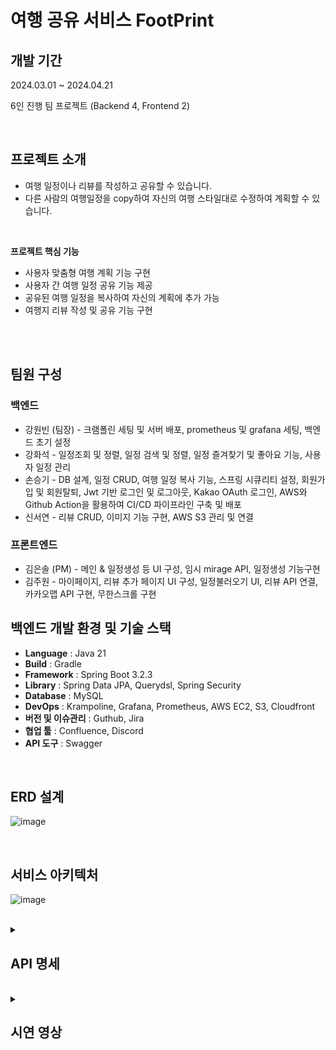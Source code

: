 # 여행 공유 서비스 FootPrint

## 개발 기간
2024.03.01 ~ 2024.04.21  

6인 진행 팀 프로젝트 (Backend 4, Frontend 2)

<br>

## 프로젝트 소개
- 여행 일정이나 리뷰를 작성하고 공유할 수 있습니다.
- 다른 사람의 여행일정을 copy하여 자신의 여행 스타일대로 수정하여 계획할 수 있습니다.

<br>


**프로젝트 핵심 기능**

- 사용자 맞춤형 여행 계획 기능 구현
- 사용자 간 여행 일정 공유 기능 제공
- 공유된 여행 일정을 복사하여 자신의 계획에 추가 가능
- 여행지 리뷰 작성 및 공유 기능 구현

<br>
<br>


## 팀원 구성
### 백엔드
- 강원빈 (팀장) - 크램폴린 세팅 및 서버 배포, prometheus 및 grafana 세팅, 백엔드 초기 설정
- 강화석 - 일정조회 및 정렬, 일정 검색 및 정렬, 일정 즐겨찾기 및 좋아요 기능, 사용자 일정 관리
- 손승기 - DB 설계, 일정 CRUD, 여행 일정 복사 기능, 스프링 시큐리티 설정, 회원가입 및 회원탈퇴, Jwt 기반 로그인 및 로그아웃, Kakao OAuth 로그인, AWS와 Github Action을 활용하여 CI/CD 파이프라인 구축 및 배포
- 신서연 - 리뷰 CRUD, 이미지 기능 구현, AWS S3 관리 및 연결

### 프론트엔드
- 김은솔 (PM) - 메인 & 일정생성 등 UI 구성, 임시 mirage API, 일정생성 기능구현
- 김주원 - 마이페이지, 리뷰 추가 페이지 UI 구성, 일정불러오기 UI, 리뷰 API 연결, 카카오맵 API 구현, 무한스크롤 구현

## 백엔드 개발 환경 및 기술 스택

- **Language** : Java 21
- **Build** : Gradle
- **Framework** : Spring Boot 3.2.3
- **Library** : Spring Data JPA, Querydsl, Spring Security
- **Database** : MySQL
- **DevOps** : Krampoline, Grafana, Prometheus, AWS EC2, S3, Cloudfront
- **버전 및 이슈관리** : Guthub, Jira
- **협업 툴** : Confluence, Discord
- **API 도구** : Swagger

<br>

## ERD 설계
![image](https://github.com/polar7bear/footprint-back/assets/124570553/b3eb2f4d-db83-4c15-9d0f-6ca91cbc1c3c)

<br>

## 서비스 아키텍처
![image](https://github.com/dogfoot-birdfoot/footprint-back/assets/124570553/1557c79e-401c-48cc-beaf-2bc432a29b55)

<br>

<details>
  <summary><h2>API 명세</h2></summary>
  <div markdown="1">

| 기능             | 유형   | 메소드 | URI              | 요청 데이터                                | 응답 코드     | 예시 응답 |
|------------------|--------|--------|------------------|-------------------------------------------|---------------|-----------|
| 회원 가입        | 회원   | POST   | /api/signup      | `{ "email": String, "password": String, "nickname": String }` | 201 Created  | `{ "email" : "abcdefg@naver.com", "nickname" : "nickname", "password" : "암호화된 문자열"}` |
| 로그인           | 회원   | POST   | /api/login       | `{ "email": String, "password": String }` | 200 OK        | `{ "email" : "abcdefg@naver.com", "accessToken" : "accessToken123123", "refreshToken" : "refreshToken123123", "expire" : 86400 }` |
| 로그아웃         | 회원   | POST   | /api/logout      | `{ "refreshToken" : "refreshToken123123" }`| 200 OK        |           |
| 토큰 재발급     | 회원   | POST   | /api/refresh     | `{ "refreshToken" : "refreshToken123123" }`| 200 OK        | `{ "accessToken" : "accessToken123123" }` |
| 회원 탈퇴        | 회원   | DELETE | /api/delete      | `{ "password" : String }`                  | 200 OK        | `{ "userId" : 1, "password" : "암호화된 문자열" }` |
| 프로필 작성      | 회원   | POST   | /api/profile     | `{ "memberId": Long, "nickname": String, "kakaoId": String, "image": String }` | 201 Created  |           |
| 프로필 수정      | 회원   | PUT    | /api/profile     | `{ "nickname": String, "kakaoId": String, "image": String }` | 200 OK        | `{ "message": String }` |
| 프로필 조회      | 회원   | GET    | /api/profile/{userId} |                                         | 200 OK        | `{ "memberId": "long", "email": "string", "nickname": "string", "kakaoId": "string", "image": "string"}` |
| 일정 추가        | 회원   | POST   | /api/plans       | `{ "memberId": Long, "planTitle": String, "startDate": DateTime, "endDate": DateTime, "region": String, "visible": Boolean, "copyAllowed": Boolean }` | 201 Created  | `{ "planId": Long, "message": String }` |
| 일정 상세 조회   | 회원   | GET    | /api/plans{planId} |                                          | 200 OK        | `{ "planId": Long, "memberId": Long, "planTitle": String, "startDate": DateTime, "endDate": DateTime, "region": String, "schedules": List<Schedule>, "visible": Boolean, "copyAllowed": Boolean }` |
| 공개된 일정 조회 | 사용자 | GET    | /api/plans       | `{ "page": 0, "size": 1, "sort": ["string"] }` | 200 OK        | `{ "totalElements": 0, "totalPages": 0, "first": true, "last": true, "size": 0, "content": [], "number": 0, "sort": { "empty": true, "sorted": true, "unsorted": true }, "numberOfElements": 0, "pageable": { "offset": 0, "sort": { "empty": true, "sorted": true, "unsorted": true }, "pageNumber": 0, "pageSize": 0, "paged": true, "unpaged": true }, "empty": true }` |
| 자신의 일정 조회 | 회원   | GET    | /api/my/plans    |                                           | 200 OK        | `[ { "planId": Long, "memberId": Long, "planTitle": String, "startDate": DateTime, "endDate": DateTime, "region": String, "visible": Boolean, "copyAllowed": Boolean }, ... ]` |
| 일정 수정        | 작성자 | PUT    | /api/plans       | `{ "planId": Long, "planTitle": String, "startDate": DateTime, "endDate": DateTime, "region": String, "visible": Boolean, "copyAllowed": Boolean }` | 200 OK        | `{ "message": String }` |
| 일정 삭제        | 작성자 | DELETE | /api/plans/{planId} |                                         | 200 OK        | `{ "message": String }` |
| 상세일정 작성    | 작성자 | POST   | /api/schedules{planId} | `{ "day": Int, "scheduleContent": String, "scheduleCost": Int , "schedulePlace": String }` | 201 Created  | `{ "scheduleId": Long, "message": String }` |
| 상세일정 조회    | 작성자 | GET    | /api/schedules/{scheduleId} |                                      | 200 OK        | `{ "scheduleId": Long, "planId": Long, "day": Int, "scheduleContent": String, "scheduleCost": Int, "schedulePlace": String }` |
| 상세일정 수정    | 작성자 | PUT    | /api/schedules   | `{ "scheduleId": Long, "day": Int, "scheduleContent": String, "scheduleCost": Int, "schedulePlace": String }` | 200 OK        | `{ "message": String }` |
| 상세일정 삭제    | 작성자 | DELETE | /api/schedules/{scheduleId} |                                      | 200 OK        | `{ "message": String }` |
| 장소 추가        | 작성자 | POST   | /api/places/{scheduleId} | `{ "kakaoPlaceId": String, "placeName": String, "latitude": Double, "longitude": Double, "address": String, "visitTime": Time }` | 201 Created  | `{ "placeId": Long, "message": String }` |
| 장소 세부 정보 추가 | 작성자 | POST   | /api/places/{placesId} | `{ "memo": String, "cost": Int }`       | 201 Created  | `{ "placeDetailId": Long, "message": String }` |
| 일정 즐겨찾기    | 회원   | POST   | /api/bookmark/{planId} |                                         | 201 Created  | `{ "bookmarkId": Long, "planId": Long, "memberId": Long }` |
| 즐겨찾기 삭제    | 회원   | DELETE | /api/bookmark/{planId} |                                         | 200 OK        | `{ "message": String }` |
| 즐겨찾기한 목록 조회 | 회원   | GET    | /api/my/bookmarks |                                         | 200 OK        | `[ { "bookmarkId": Long, "planId": Long, "memberId": Long, "planTitle": String, "startDate": DateTime, "endDate": DateTime, "region": String }, ... ]` |
| 일정 복사        | 회원   | POST   | /api/copy/{planId} |                                         | 201 Created  | `{ "copyId": Long, "originalPlanId": Long, "copiedPlanId": Long, "message": String }` |
| 일정 좋아요      | 회원   | POST   | /api/plans/like/{planId} |                                         | 201 Created  |           |
| 좋아요한 목록 조회 | 회원   | GET    | /api/plans/likes |                                         | 200 OK        | `[ { "likeId": "Long", "planId": "Long", "memberId": "Long", "planTitle": "String", "startDate": "DateTime", "endDate": "DateTime", "region": "String" }, ... ]` |
| 리뷰 작성        | 회원   | POST   | /api/reviews     | `{ "memberId": 0, "title": "string", "content": "string", "imageIds": [ 0 ] }` | 201 Created  | `1 // 리뷰 id` |
| 리뷰 상세 조회   | 작성자 | GET    | /api/reviews/{reviewId} |                                         | 200 OK        | `{ "memberId": 0, "title": "string", "content": "string", "images": [ 0 ] }` |
| 자신의 리뷰 조회 | 작성자 | GET    | api/my/reviews   | `memberId : 회원id page: 받아올 번호의 page size: 한 페이지에 들어갈 글 개수, 사이즈` | 200 OK        | `{ "totalElements": 0, "totalPages": 0, "size": 0, "content": [ { "memberId": 0, "reviewId": 0, "title": "string", "previewImageUrl": "string" } ], "number": 0, "sort": { "empty": true, "sorted": true, "unsorted": true }, "first": true, "last": true, "numberOfElements": 0, "pageable": { "offset": 0, "sort": { "empty": true, "sorted": true, "unsorted": true }, "pageNumber": 0, "pageSize": 0, "paged": true, "unpaged": true }, "empty": true }` |
| 리뷰 수정        | 작성자 | PUT    | /api/reviews     | `{ "reviewId": 0, "memberId": 0, "title": "string", "content": "string", "imageIds": [ 0 ] }` | 200 OK        | `{ "SUCCESS" }` |
| 리뷰 삭제        | 작성자 | DELETE | /api/reviews/{reviewId} |                                         | 200 OK        | `{ "SUCCESS" }` |
| 리뷰 좋아요      | 회원   | POST   | /api/reviews/like/{reviewId} |                                         | 201 Created  | `{ "likeId": Long, "message": String }` |
| 좋아요한 목록 조회 | 회원   | GET    | /api/reviews/likes |                                         | 200 OK        | `[ { "likeId": Long, "reviewId": Long, "memberId": Long, "reviewTitle": String, "reviewContent": String }, ... ]` |
| 검색             | 회원   | POST   | /api/search      | `{ "word" : String, "type" : String }`    | 200 OK        |           |
| 리뷰 정렬        | 회원   | GET    | /api/reviews     | `{ "sort": String }`                      | 200 OK        |           |
  </div>
</details>
<br>


<details>
  <summary><h2>시연 영상</h2></summary>
  <div markdown="1">

### 메인 페이지
![메인페이지](https://github.com/dogfoot-birdfoot/footprint-front/assets/86706630/0da2f21a-8bcf-4970-ba1e-dc0c2dd05a5a)

### 어행 일정 작성
![일정 생성 페이지](https://github.com/dogfoot-birdfoot/footprint-front/assets/86706630/2234c7d5-2b79-4207-9b67-e4dd6582249b)

### 리뷰 작성
![리뷰 작성페이지](https://github.com/dogfoot-birdfoot/footprint-front/assets/86706630/d25f862d-6e73-47bf-b393-ee0103439582)

### 일정 공유 페이지
![일정 공유 페이지](https://github.com/dogfoot-birdfoot/footprint-front/assets/86706630/c6a521d0-63fb-4074-886b-8f48ff081761)


### 리뷰 공유 페이지
![리뷰 공유 페이지](https://github.com/dogfoot-birdfoot/footprint-front/assets/86706630/e2e6a1e5-c7ae-4d5c-bb44-838eaeb447fe)

### 검색 페이지
![검색 페이지](https://github.com/dogfoot-birdfoot/footprint-front/assets/86706630/c985b1a9-253f-4534-aa0d-1ffd65bba810)

### 마이 페이지
![마이페이지](https://github.com/dogfoot-birdfoot/footprint-front/assets/86706630/3f406f30-9000-4b38-a604-c7a9e15c72fe)


### 회원가입 및 로그인
![회원가입 및 로그인](https://github.com/dogfoot-birdfoot/footprint-front/assets/86706630/7ef2f6b4-7667-4c9a-947d-dad943393bf6)

<br/>

![녹화_2024_04_23_02_49_32_196](https://github.com/dogfoot-birdfoot/footprint-front/assets/86706630/72d819b9-cdde-4648-ba7b-c9c4dece4ce9)

  </div>
</details>

